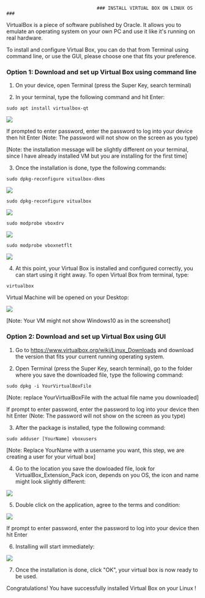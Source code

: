                                      ### INSTALL VIRTUAL BOX ON LINUX OS ###

VirtualBox is a piece of software published by Oracle. It allows you to emulate an operating system on your own PC and use it like it's running on real hardware. 

To install and configure Virtual Box, you can do that from Terminal using command line, or use the GUI, please choose one that fits your preference.  

### Option 1: Download and set up Virtual Box using command line ###

1. On your device, open Terminal (press the Super Key, search terminal)

2. In your terminal, type the following command and hit Enter: 

```sudo apt install virtualbox-qt```

 ![](images/LinuxVMCLI.png)

If prompted to enter password, enter the password to log into your device then hit Enter (Note: The password will not show on the screen as you type) 

[Note: the installation message will be slightly different on your terminal, since I have already installed VM but you are installing for the first time] 

3. Once the installation is done, type the following commands: 

```sudo dpkg-reconfigure vitualbox-dkms``` 

 ![](images/LinuxVMCLIStep3.png)

```sudo dpkg-reconfigure vitualbox``` 

![](images/LinuxVMCLIStep3-2.png)

```sudo modprobe vboxdrv```

![](images/LinuxVMCLIStep3-3.png)

```sudo modprobe vboxnetflt```

![](images/LinuxVMCLIStep3-4.png)

4. At this point, your Virtual Box is installed and configured correctly, you can start using it right away. To open Virtual Box from terminal, type: 

```virtualbox```

Virtual Machine will be opened on your Desktop: 

![](images/VMonLinuxCLI.png)

[Note: Your VM might not show Windows10 as in the screenshot] 


### Option 2: Download and set up Virtual Box using GUI ###

1. Go to  https://www.virtualbox.org/wiki/Linux_Downloads and download the version that fits your current running operating system.  

2. Open Terminal (press the Super Key, search terminal), go to the folder where you save the downloaded file, type the following command: 

```sudo dpkg -i YourVirtualBoxFile``` 

[Note: replace YourVirtualBoxFile with the actual file name you downloaded] 

If prompt to enter password, enter the password to log into your device then hit Enter (Note: The password will not show on the screen as you type) 

3. After the package is installed, type the following command: 

```sudo adduser [YourName] vboxusers``` 

[Note: Replace YourName with a username you want, this step, we are creating a user for your virtual box] 

4. Go to the location you save the dowloaded file, look for VirtualBox_Extension_Pack icon, depends on you OS, the icon and name might look slightly different:  

![](images/VMPackageLinux.png)

5. Double click on the application, agree to the terms and condition:   

 ![](images/configVMLinux.png)

If prompt to enter password, enter the password to log into your device then hit Enter  

6. Installing will start immediately:  

 ![](images/configVMLinux-2.png)

7. Once the installation is done, click "OK", your virtual box is now ready to be used.  

Congratulations! You have successfully installed Virtual Box on your Linux ! 

